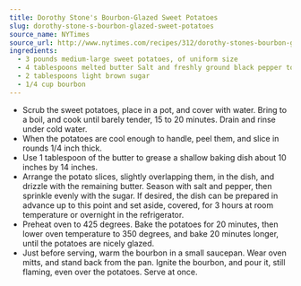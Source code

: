 ```yaml
---
title: Dorothy Stone's Bourbon-Glazed Sweet Potatoes
slug: dorothy-stone-s-bourbon-glazed-sweet-potatoes
source_name: NYTimes
source_url: http://www.nytimes.com/recipes/312/dorothy-stones-bourbon-glazed-sweet-potatoes.html
ingredients:
  - 3 pounds medium-large sweet potatoes, of uniform size
  - 4 tablespoons melted butter Salt and freshly ground black pepper to taste
  - 2 tablespoons light brown sugar
  - 1/4 cup bourbon
---
```


* Scrub the sweet potatoes, place in a pot, and cover with water. Bring to a boil, and cook until barely tender, 15 to 20 minutes. Drain and rinse under cold water.
* When the potatoes are cool enough to handle, peel them, and slice in rounds 1/4 inch thick.
* Use 1 tablespoon of the butter to grease a shallow baking dish about 10 inches by 14 inches.
* Arrange the potato slices, slightly overlapping them, in the dish, and drizzle with the remaining butter. Season with salt and pepper, then sprinkle evenly with the sugar. If desired, the dish can be prepared in advance up to this point and set aside, covered, for 3 hours at room temperature or overnight in the refrigerator.
* Preheat oven to 425 degrees. Bake the potatoes for 20 minutes, then lower oven temperature to 350 degrees, and bake 20 minutes longer, until the potatoes are nicely glazed.
* Just before serving, warm the bourbon in a small saucepan. Wear oven mitts, and stand back from the pan. Ignite the bourbon, and pour it, still flaming, even over the potatoes. Serve at once.
